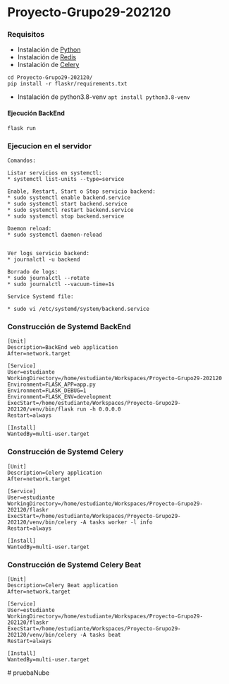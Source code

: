 # Proyecto-Grupo29-202120

### Requisitos

* Instalación de  [Python](https://www.python.org/)
* Instalación de  [Redis](https://redis.io/)
* Instalación de  [Celery](https://docs.celeryproject.org/en/stable/)
```
cd Proyecto-Grupo29-202120/
pip install -r flaskr/requirements.txt
```
* Instalación de  python3.8-venv
`apt install python3.8-venv`

#### Ejecución BackEnd

`flask run`

### Ejecucion en el servidor

```
Comandos:

Listar servicios en systemctl: 
* systemctl list-units --type=service

Enable, Restart, Start o Stop servicio backend:
* sudo systemctl enable backend.service
* sudo systemctl start backend.service
* sudo systemctl restart backend.service
* sudo systemctl stop backend.service

Daemon reload:
* sudo systemctl daemon-reload


Ver logs servicio backend:
* journalctl -u backend

Borrado de logs:
* sudo journalctl --rotate
* sudo journalctl --vacuum-time=1s

Service Systemd file:

* sudo vi /etc/systemd/system/backend.service
```

### Construcción de Systemd BackEnd

```
[Unit]
Description=BackEnd web application
After=network.target

[Service]
User=estudiante
WorkingDirectory=/home/estudiante/Workspaces/Proyecto-Grupo29-202120
Environment=FLASK_APP=app.py
Environment=FLASK_DEBUG=1
Environment=FLASK_ENV=development
ExecStart=/home/estudiante/Workspaces/Proyecto-Grupo29-202120/venv/bin/flask run -h 0.0.0.0
Restart=always

[Install]
WantedBy=multi-user.target
```

### Construcción de Systemd Celery

```
[Unit]
Description=Celery application
After=network.target

[Service]
User=estudiante
WorkingDirectory=/home/estudiante/Workspaces/Proyecto-Grupo29-202120/flaskr
ExecStart=/home/estudiante/Workspaces/Proyecto-Grupo29-202120/venv/bin/celery -A tasks worker -l info
Restart=always

[Install]
WantedBy=multi-user.target
```

### Construcción de Systemd Celery Beat

```
[Unit]
Description=Celery Beat application
After=network.target

[Service]
User=estudiante
WorkingDirectory=/home/estudiante/Workspaces/Proyecto-Grupo29-202120/flaskr
ExecStart=/home/estudiante/Workspaces/Proyecto-Grupo29-202120/venv/bin/celery -A tasks beat
Restart=always

[Install]
WantedBy=multi-user.target
```
#   p r u e b a N u b e  
 